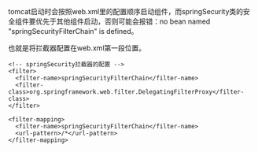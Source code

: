 tomcat启动时会按照web.xml里的配置顺序启动组件，而springSecurity类的安全组件要优先于其他组件启动，否则可能会报错：no bean named "springSecurityFilterChain" is defined。

也就是将拦截器配置在web.xml第一段位置。

    <!-- springSecurity拦截器的配置 -->
    <filter>
      <filter-name>springSecurityFilterChain</filter-name>
      <filter-class>org.springframework.web.filter.DelegatingFilterProxy</filter-class>
    </filter>

    <filter-mapping>
      <filter-name>springSecurityFilterChain</filter-name>
      <url-pattern>/*</url-pattern>
    </filter-mapping>
